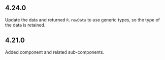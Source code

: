 ## 4.24.0

Update the data and returned `R.rowData` to use generic types, so the type of the data is retained.


## 4.21.0

Added component and related sub-components.

